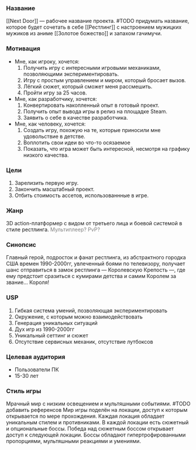 ### Название

[[Next Door]] — рабочее название проекта. 
#TODO придумать название, которое будет сочетать в себе [[Рестлинг]] с настроением мужицких мужиков из аниме [[Золотое божество]] и запахом гачимучи.

### Мотивация

- Мне, как игроку, хочется:
	1. Получить игру с интересными игровыми механиками, позволяющими экспериментировать.
	2. Игру с простым управлением и миром, который бросает вызов.
	3. Лёгкий сюжет, который сможет меня рассмешить.
	4. Пройти игру за 25 часов.
- Мне, как разработчику, хочется:
	1. Конвертировать накопленный опыт в готовый проект.
	2. Получить опыт вывода игры в релиз на площадке Steam.
	3. Заявить о себе в качестве разработчика.
- Мне, как человеку, хочется:
	1. Создать игру, похожую на те, которые приносили мне удовольствие в детстве.
	2. Воплотить свои идеи во что-то осязаемое
	3. Показать, что игра может быть интересной, несмотря на графику низкого качества.

### Цели
1. Зарелизить первую игру.
2. Закончить масштабный проект.
3. Отбить стоимость ассетов, использованнные в игре.

### Жанр

3D action-платформер с видом от третьего лица и боевой системой в стиле рестлинга.
<span style="color: gray">Мультиплеер? PvP?</span>

### Синопсис

Главный герой, подросток и фанат рестлинга, из абстрактного городка США времен 1990-2000гг, увлеченный боями по телевизору, получает шанс отправиться в замок рестлинга — Королевскую Крепость —, где ему предстоит сразиться с кумирами детства и самим Королем  за звание... Короля!

### USP

1. Гибкая система умений, позволяющая экспериментировать
2. Окружение, с которым можно взаимодействовать
3. Генерация уникальных ситуаций
4. Дух игр из 1990-2000гг
5. Уникальный сеттинг и сюжет
6. Отсутствие сервисных механик, отсутствие лутбоксов

### Целевая аудитория

- Пользователи ПК
- 15-30 лет

### Стиль игры

Мрачный мир с низким освещением и мультяшными событиями.
#TODO добавить референсов 
Мир игры поделён на локации, доступ к которым открывается по мере прохождения.
Каждая локация обладает уникальным стилем и противниками.
В каждой локации есть сюжетный и опциональные боссы. Победа над сюжетным боссом открывает доступ к следующей локации.
Боссы обладают гипертрофированными пропорциями, мультяшными реакциями и умениями. 

